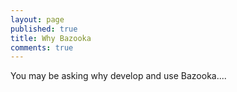 ```yaml
---
layout: page
published: true
title: Why Bazooka
comments: true
---
```


You may be asking why develop and use Bazooka....